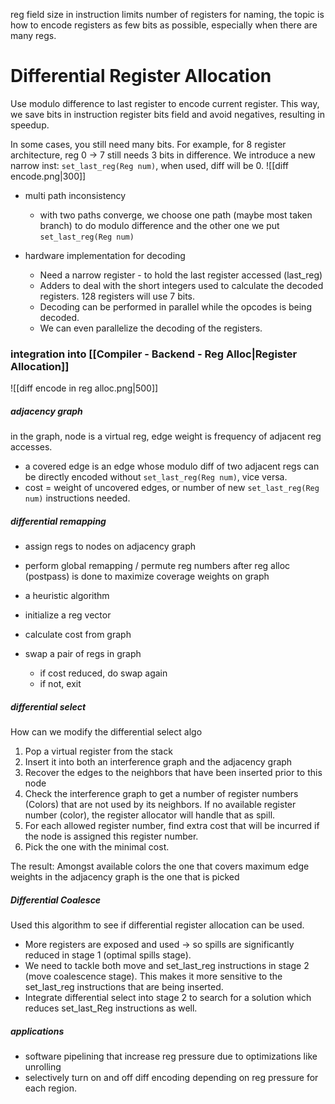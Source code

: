 reg field size in instruction limits number of registers for naming, the topic is how to encode registers as few bits as possible, especially when there are many regs.

# Differential Register Allocation
Use modulo difference to last register to encode current register. This way, we save bits in instruction register bits field and avoid negatives, resulting in speedup.

In some cases, you still need many bits. For example, for 8 register architecture, reg 0 -> 7 still needs 3 bits in difference. We introduce a new narrow inst: `set_last_reg(Reg num)`,  when used, diff will be 0.
![[diff encode.png|300]]

-  multi path inconsistency
	-  with two paths converge, we choose one path (maybe most taken branch) to do modulo difference and the other one  we put `set_last_reg(Reg num)`

- hardware implementation for decoding
	- Need a narrow register - to hold the last register accessed (last_reg)
	- Adders to deal with the short integers used to calculate the decoded registers. 128  registers will use 7 bits.
	- Decoding can be performed in parallel while the opcodes is being decoded.
	- We can even parallelize the decoding of the registers.

### integration into [[Compiler - Backend - Reg Alloc|Register Allocation]]
![[diff encode in reg alloc.png|500]]

##### adjacency graph
in the graph, node is a virtual reg, edge weight is frequency of adjacent reg accesses.
- a covered edge is  an edge whose modulo diff of two adjacent regs can be directly encoded without `set_last_reg(Reg num)`, vice versa.
- cost = weight of uncovered edges, or number of new `set_last_reg(Reg num)` instructions needed.

##### differential remapping
- assign regs to nodes on adjacency graph
- perform global remapping / permute reg numbers after reg alloc (postpass) is done to maximize coverage weights on graph

- a heuristic algorithm
-	initialize a reg vector
-	calculate cost from graph
-	swap a pair of regs in graph
	-	if cost reduced, do swap again
	-	if not, exit

##### differential select
How can we modify the differential select algo
1. Pop a virtual register from the stack
2. Insert it into both an interference graph and the adjacency graph
3. Recover the edges to the neighbors that have been inserted prior to this node
4. Check the interference graph to get a number of register numbers (Colors) that are not used by its neighbors. If no available register number (color), the register allocator will handle that as spill.
5. For each allowed register number, find extra cost that will be incurred if the node is assigned this register number.
6. Pick the one with the minimal cost.

The result: Amongst available colors the one that covers maximum edge weights in the adjacency graph is the one that is picked

##### Differential Coalesce
Used this algorithm to see if differential register allocation can be used.
- More registers are exposed and used → so spills are significantly reduced in stage 1 (optimal spills stage). 
- We need to tackle both move and set_last_reg instructions in stage 2 (move coalescence stage). This makes it more sensitive to the set_last_reg instructions that are being inserted.
- Integrate differential select into stage 2 to search for a solution which reduces set_last_Reg instructions as well.

##### applications
- software pipelining that increase reg pressure due to optimizations like unrolling
- selectively turn on and off diff encoding depending on reg pressure for each region.
